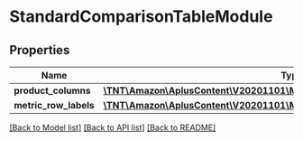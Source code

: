 # StandardComparisonTableModule

## Properties
Name | Type | Description | Notes
------------ | ------------- | ------------- | -------------
**product_columns** | [**\TNT\Amazon\AplusContent\V20201101\Model\StandardComparisonProductBlock[]**](StandardComparisonProductBlock.md) |  | [optional] 
**metric_row_labels** | [**\TNT\Amazon\AplusContent\V20201101\Model\PlainTextItem[]**](PlainTextItem.md) |  | [optional] 

[[Back to Model list]](../README.md#documentation-for-models) [[Back to API list]](../README.md#documentation-for-api-endpoints) [[Back to README]](../README.md)


